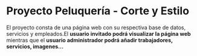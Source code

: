 # Proyecto Peluquería - Corte y Estilo

El proyecto consta de una página web con su respectiva base de datos, servicios y empleados.El **usuario invitado podrá visualizar la página web** mientras que el **usuario administrador podrá añadir trabajadores, servicios, imagenes...**
